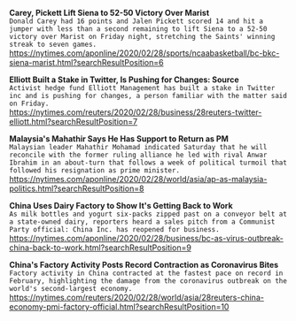 **Carey, Pickett Lift Siena to 52-50 Victory Over Marist**\
`Donald Carey had 16 points and Jalen Pickett scored 14 and hit a jumper with less than a second remaining to lift Siena to a 52-50 victory over Marist on Friday night, stretching the Saints' winning streak to seven games.`\
https://nytimes.com/aponline/2020/02/28/sports/ncaabasketball/bc-bkc-siena-marist.html?searchResultPosition=6

**Elliott Built a Stake in Twitter, Is Pushing for Changes: Source**\
`Activist hedge fund Elliott Management has built a stake in Twitter inc and is pushing for changes, a person familiar with the matter said on Friday.`\
https://nytimes.com/reuters/2020/02/28/business/28reuters-twitter-elliott.html?searchResultPosition=7

**Malaysia's Mahathir Says He Has Support to Return as PM**\
`Malaysian leader Mahathir Mohamad indicated Saturday that he will reconcile with the former ruling alliance he led with rival Anwar Ibrahim in an about-turn that follows a week of political turmoil that followed his resignation as prime minister.`\
https://nytimes.com/aponline/2020/02/28/world/asia/ap-as-malaysia-politics.html?searchResultPosition=8

**China Uses Dairy Factory to Show It's Getting Back to Work**\
`As milk bottles and yogurt six-packs zipped past on a conveyor belt at a state-owned dairy, reporters heard a sales pitch from a Communist Party official: China Inc. has reopened for business.`\
https://nytimes.com/aponline/2020/02/28/business/bc-as-virus-outbreak-china-back-to-work.html?searchResultPosition=9

**China's Factory Activity Posts Record Contraction as Coronavirus Bites**\
`Factory activity in China contracted at the fastest pace on record in February, highlighting the damage from the coronavirus outbreak on the world's second-largest economy.`\
https://nytimes.com/reuters/2020/02/28/world/asia/28reuters-china-economy-pmi-factory-official.html?searchResultPosition=10

